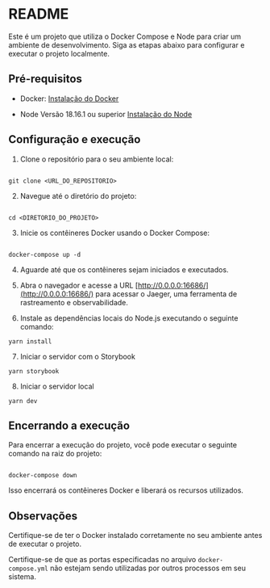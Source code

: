 # README

Este é um projeto que utiliza o Docker Compose e Node para criar um ambiente de desenvolvimento. Siga as etapas abaixo para configurar e executar o projeto localmente.

## Pré-requisitos

- Docker: [Instalação do Docker](https://docs.docker.com/get-docker/)

- Node Versão 18.16.1 ou superior [Instalação do Node](https://nodejs.org/en)

## Configuração e execução

1. Clone o repositório para o seu ambiente local:

```

git clone <URL_DO_REPOSITORIO>

```

2. Navegue até o diretório do projeto:

```

cd <DIRETORIO_DO_PROJETO>

```

3. Inicie os contêineres Docker usando o Docker Compose:

```

docker-compose up -d

```

4. Aguarde até que os contêineres sejam iniciados e executados.

5. Abra o navegador e acesse a URL [http://0.0.0.0:16686/](http://0.0.0.0:16686/) para acessar o Jaeger, uma ferramenta de rastreamento e observabilidade.

6. Instale as dependências locais do Node.js executando o seguinte comando:

```
yarn install
```

7. Iniciar o servidor com o Storybook

```
yarn storybook
```

8. Iniciar o servidor local

```
yarn dev
```

## Encerrando a execução

Para encerrar a execução do projeto, você pode executar o seguinte comando na raiz do projeto:

```

docker-compose down

```

Isso encerrará os contêineres Docker e liberará os recursos utilizados.

## Observações

Certifique-se de ter o Docker instalado corretamente no seu ambiente antes de executar o projeto.

Certifique-se de que as portas especificadas no arquivo `docker-compose.yml` não estejam sendo utilizadas por outros processos em seu sistema.
